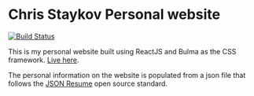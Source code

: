 # Chris Staykov Personal website

[![Build Status](https://travis-ci.com/cstaykov/personal-website.svg?branch=master)](https://travis-ci.com/cstaykov/personal-website)

This is my personal website built using ReactJS and Bulma as the CSS framework. [Live here](https://chrisstaykov.com).

The personal information on the website is populated from a json file that follows the [JSON Resume](https://jsonresume.org/) open source standard.